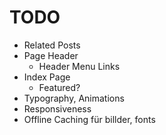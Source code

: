 # TODO

* Related Posts
* Page Header
    * Header Menu Links
* Index Page
    * Featured?
* Typography, Animations
* Responsiveness
* Offline Caching für billder, fonts
